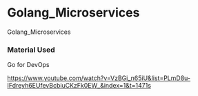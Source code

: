 # Golang_Microservices
Golang_Microservices

### Material Used
Go for DevOps

https://www.youtube.com/watch?v=VzBGi_n65iU&list=PLmD8u-IFdreyh6EUfevBcbiuCKzFk0EW_&index=1&t=1471s
